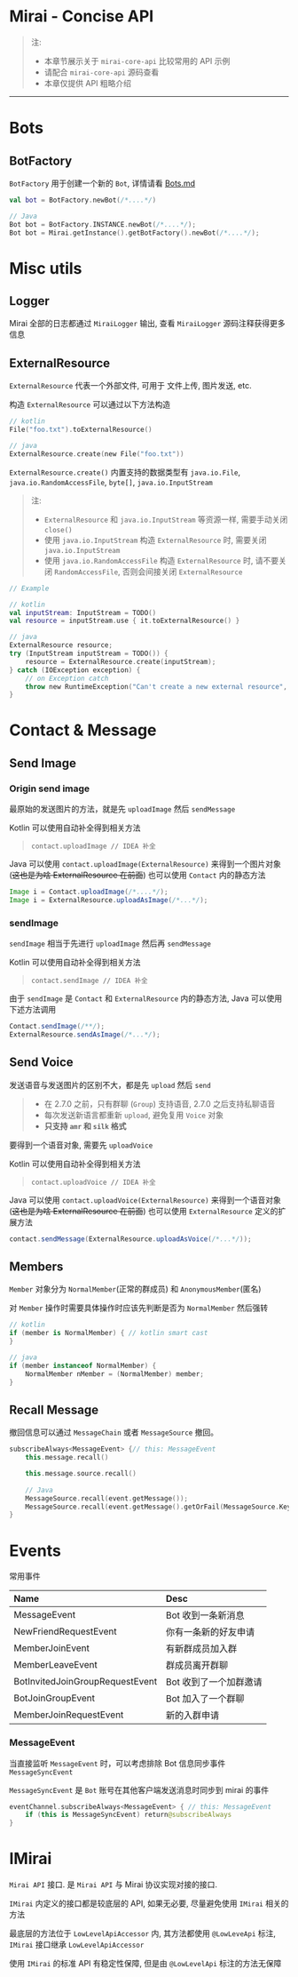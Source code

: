 # Mirai - Concise API

> 注:
> - 本章节展示关于 `mirai-core-api` 比较常用的 API 示例
> - 请配合 `mirai-core-api` 源码查看
> - 本章仅提供 API 粗略介绍

----------------------

# Bots

## BotFactory

`BotFactory` 用于创建一个新的 `Bot`, 详情请看 [Bots.md](Bots.md)

```kotlin
val bot = BotFactory.newBot(/*....*/)

// Java
Bot bot = BotFactory.INSTANCE.newBot(/*....*/);
Bot bot = Mirai.getInstance().getBotFactory().newBot(/*....*/);
```

# Misc utils

## Logger

Mirai 全部的日志都通过 `MiraiLogger` 输出, 查看 `MiraiLogger` 源码注释获得更多信息

## ExternalResource

`ExternalResource` 代表一个外部文件, 可用于 文件上传, 图片发送, etc.

构造 `ExternalResource` 可以通过以下方法构造

```kotlin
// kotlin
File("foo.txt").toExternalResource()

// java
ExternalResource.create(new File("foo.txt"))
```

`ExternalResource.create()` 内置支持的数据类型有 `java.io.File`, `java.io.RandomAccessFile`,
`byte[]`, `java.io.InputStream`

> 注: 
> - `ExternalResource` 和 `java.io.InputStream` 等资源一样, 需要手动关闭 `close()`
> - 使用 `java.io.InputStream` 构造 `ExternalResource` 时, 需要关闭 `java.io.InputStream`
> - 使用 `java.io.RandomAccessFile` 构造 `ExternalResource` 时, 请不要关闭 `RandomAccessFile`,
>   否则会间接关闭 `ExternalResource`


```kotlin
// Example

// kotlin
val inputStream: InputStream = TODO()
val resource = inputStream.use { it.toExternalResource() }

// java
ExternalResource resource;
try (InputStream inputStream = TODO()) {
    resource = ExternalResource.create(inputStream);
} catch (IOException exception) {
    // on Exception catch
    throw new RuntimeException("Can't create a new external resource", exception);
}

```

# Contact & Message

## Send Image

### Origin send image

最原始的发送图片的方法，就是先 `uploadImage` 然后 `sendMessage`

Kotlin 可以使用自动补全得到相关方法

> `contact.uploadImage // IDEA 补全`

Java 可以使用 `contact.uploadImage(ExternalResource)` 来得到一个图片对象
(~~这也是为啥 ExternalResource 在前面~~)
也可以使用 `Contact` 内的静态方法

```java
Image i = Contact.uploadImage(/*....*/);
Image i = ExternalResource.uploadAsImage(/*...*/);
```

### sendImage

`sendImage` 相当于先进行 `uploadImage` 然后再 `sendMessage`

Kotlin 可以使用自动补全得到相关方法

> `contact.sendImage // IDEA 补全`

由于 `sendImage` 是 `Contact` 和 `ExternalResource` 内的静态方法,
Java 可以使用下述方法调用

```java
Contact.sendImage(/**/);
ExternalResource.sendAsImage(/*...*/);
```

## Send Voice

发送语音与发送图片的区别不大，都是先 `upload` 然后 `send`

> - 在 2.7.0 之前，只有群聊 (`Group`) 支持语音, 2.7.0 之后支持私聊语音
> - 每次发送新语言都重新 `upload`, 避免复用 `Voice` 对象
> - **只支持 `amr` 和 `silk` 格式**

要得到一个语音对象, 需要先 `uploadVoice`

Kotlin 可以使用自动补全得到相关方法

> `contact.uploadVoice // IDEA 补全`

Java 可以使用 `contact.uploadVoice(ExternalResource)` 来得到一个语音对象
(~~这也是为啥 ExternalResource 在前面~~)
也可以使用 `ExternalResource` 定义的扩展方法

```java
contact.sendMessage(ExternalResource.uploadAsVoice(/*...*/));
```

## Members

`Member` 对象分为 `NormalMember`(正常的群成员) 和 `AnonymousMember`(匿名)

对 `Member` 操作时需要具体操作时应该先判断是否为 `NormalMember` 然后强转

```kotlin
// kotlin
if (member is NormalMember) { // kotlin smart cast
}
```
```java
// java
if (member instanceof NormalMember) {
    NormalMember nMember = (NormalMember) member;
}
```

## Recall Message

撤回信息可以通过 `MessageChain` 或者 `MessageSource` 撤回。

```kotlin
subscribeAlways<MessageEvent> {// this: MessageEvent
    this.message.recall()

    this.message.source.recall()
    
    // Java
    MessageSource.recall(event.getMessage());
    MessageSource.recall(event.getMessage().getOrFail(MessageSource.Key));
}
```

# Events

常用事件

| Name                              | Desc                   |
| :----------------                 | :------------          |
| MessageEvent                      | Bot 收到一条新消息        |
| NewFriendRequestEvent             | 你有一条新的好友申请        |
| MemberJoinEvent                   | 有新群成员加入群           |
| MemberLeaveEvent                  | 群成员离开群聊            |
| BotInvitedJoinGroupRequestEvent   | Bot 收到了一个加群邀请     |
| BotJoinGroupEvent                 | Bot 加入了一个群聊         |
| MemberJoinRequestEvent            | 新的入群申请              |

### MessageEvent

当直接监听 `MessageEvent` 时，可以考虑排除 Bot 信息同步事件 `MessageSyncEvent`

`MessageSyncEvent` 是 `Bot` 账号在其他客户端发送消息时同步到 mirai 的事件

```kotlin
eventChannel.subscribeAlways<MessageEvent> { // this: MessageEvent
    if (this is MessageSyncEvent) return@subscribeAlways
}
```

# IMirai

`Mirai API` 接口. 是 `Mirai API` 与 Mirai 协议实现对接的接口.

`IMirai` 内定义的接口都是较底层的 API, 如果无必要, 尽量避免使用 `IMirai` 相关的方法

最底层的方法位于 `LowLevelApiAccessor` 内, 其方法都使用 `@LowLeveApi` 标注,
`IMirai` 接口继承 `LowLevelApiAccessor`

使用 `IMirai` 的标准 API 有稳定性保障, 但是由 `@LowLevelApi` 标注的方法无保障
